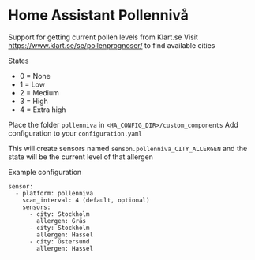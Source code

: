 # Home Assistant Pollennivå

Support for getting current pollen levels from Klart.se
Visit https://www.klart.se/se/pollenprognoser/ to find available cities

States
* 0 = None
* 1 = Low
* 2 = Medium
* 3 = High
* 4 = Extra high

Place the folder `pollenniva` in `<HA_CONFIG_DIR>/custom_components`
Add configuration to your `configuration.yaml`

This will create sensors named `senson.pollenniva_CITY_ALLERGEN` and the state will be the current level of that allergen

Example configuration

```
sensor:
  - platform: pollenniva
    scan_interval: 4 (default, optional)
    sensors:
      - city: Stockholm
        allergen: Gräs
      - city: Stockholm
        allergen: Hassel
      - city: Östersund
        allergen: Hassel
```